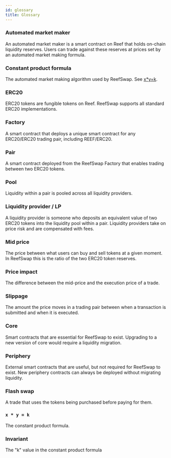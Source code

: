 ```yaml
---
id: glossary
title: Glossary
---
```


### Automated market maker

An automated market maker is a smart contract on Reef that holds on-chain liquidity reserves. Users can trade against these reserves at prices set by an automated market making formula.

### Constant product formula

The automated market making algorithm used by ReefSwap.
See [x\*y=k](#x--y--k).

### ERC20

ERC20 tokens are fungible tokens on Reef. ReefSwap supports all standard ERC20 implementations.

### Factory

A smart contract that deploys a unique smart contract for any ERC20/ERC20 trading pair, including REEF/ERC20.

### Pair

A smart contract deployed from the ReefSwap Factory that enables trading between two ERC20 tokens.

### Pool

Liquidity within a pair is pooled across all liquidity providers.

### Liquidity provider / LP

A liquidity provider is someone who deposits an equivalent value of two ERC20 tokens into the liquidity pool within a pair. Liquidity providers take on price risk and are compensated with fees.

### Mid price

The price between what users can buy and sell tokens at a given moment. In ReefSwap this is the ratio of the two ERC20 token reserves.

### Price impact

The difference between the mid-price and the execution price of a trade.

### Slippage

The amount the price moves in a trading pair between when a transaction is submitted and when it is executed.

### Core

Smart contracts that are essential for ReefSwap to exist. Upgrading to a new version of core would require a liquidity migration.

### Periphery

External smart contracts that are useful, but not required for ReefSwap to exist. New periphery contracts can always be deployed without migrating liquidity.

### Flash swap

A trade that uses the tokens being purchased before paying for them.

### `x * y = k`

The constant product formula.

### Invariant

The "k" value in the constant product formula
